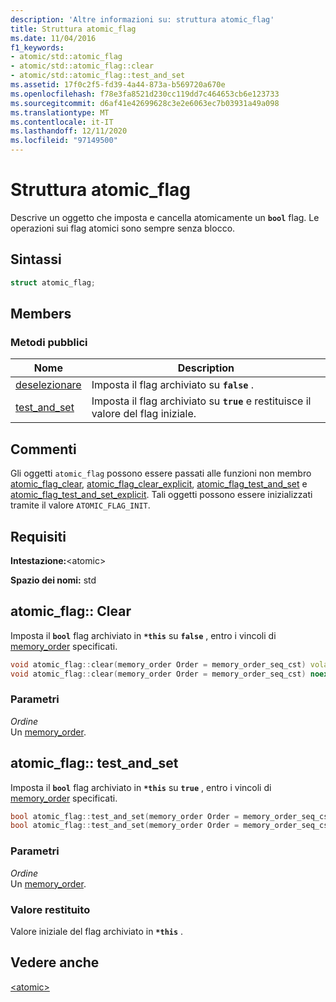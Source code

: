 ```yaml
---
description: 'Altre informazioni su: struttura atomic_flag'
title: Struttura atomic_flag
ms.date: 11/04/2016
f1_keywords:
- atomic/std::atomic_flag
- atomic/std::atomic_flag::clear
- atomic/std::atomic_flag::test_and_set
ms.assetid: 17f0c2f5-fd39-4a44-873a-b569720a670e
ms.openlocfilehash: f78e3fa8521d230cc119dd7c464653cb6e123733
ms.sourcegitcommit: d6af41e42699628c3e2e6063ec7b03931a49a098
ms.translationtype: MT
ms.contentlocale: it-IT
ms.lasthandoff: 12/11/2020
ms.locfileid: "97149500"
---
```

# <a name="atomic_flag-structure"></a>Struttura atomic_flag

Descrive un oggetto che imposta e cancella atomicamente un **`bool`** flag. Le operazioni sui flag atomici sono sempre senza blocco.

## <a name="syntax"></a>Sintassi

```cpp
struct atomic_flag;
```

## <a name="members"></a>Members

### <a name="public-methods"></a>Metodi pubblici

|Nome|Description|
|----------|-----------------|
|[deselezionare](#clear)|Imposta il flag archiviato su **`false`** .|
|[test_and_set](#test_and_set)|Imposta il flag archiviato su **`true`** e restituisce il valore del flag iniziale.|

## <a name="remarks"></a>Commenti

Gli oggetti `atomic_flag` possono essere passati alle funzioni non membro [atomic_flag_clear](../standard-library/atomic-functions.md#atomic_flag_clear), [atomic_flag_clear_explicit](../standard-library/atomic-functions.md#atomic_flag_clear_explicit), [atomic_flag_test_and_set](../standard-library/atomic-functions.md#atomic_flag_test_and_set) e [atomic_flag_test_and_set_explicit](../standard-library/atomic-functions.md#atomic_flag_test_and_set_explicit). Tali oggetti possono essere inizializzati tramite il valore `ATOMIC_FLAG_INIT`.

## <a name="requirements"></a>Requisiti

**Intestazione:**\<atomic>

**Spazio dei nomi:** std

## <a name="atomic_flagclear"></a><a name="clear"></a> atomic_flag:: Clear

Imposta il **`bool`** flag archiviato in **`*this`** su **`false`** , entro i vincoli di [memory_order](../standard-library/atomic-enums.md#memory_order_enum) specificati.

```cpp
void atomic_flag::clear(memory_order Order = memory_order_seq_cst) volatile noexcept;
void atomic_flag::clear(memory_order Order = memory_order_seq_cst) noexcept;
```

### <a name="parameters"></a>Parametri

*Ordine*\
Un [memory_order](../standard-library/atomic-enums.md#memory_order_enum).

## <a name="atomic_flagtest_and_set"></a><a name="test_and_set"></a> atomic_flag:: test_and_set

Imposta il **`bool`** flag archiviato in **`*this`** su **`true`** , entro i vincoli di [memory_order](../standard-library/atomic-enums.md#memory_order_enum) specificati.

```cpp
bool atomic_flag::test_and_set(memory_order Order = memory_order_seq_cst) volatile noexcept;
bool atomic_flag::test_and_set(memory_order Order = memory_order_seq_cst) noexcept;
```

### <a name="parameters"></a>Parametri

*Ordine*\
Un [memory_order](../standard-library/atomic-enums.md#memory_order_enum).

### <a name="return-value"></a>Valore restituito

Valore iniziale del flag archiviato in **`*this`** .

## <a name="see-also"></a>Vedere anche

[\<atomic>](../standard-library/atomic.md)
